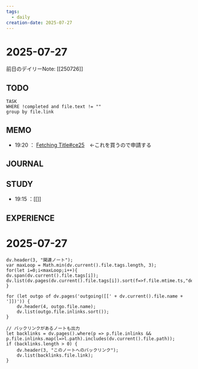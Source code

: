 ```yaml
---
tags:
  - daily
creation-date: 2025-07-27
---
```


# 2025-07-27



前日のデイリーNote: [[250726]]
## TODO


```dataview
TASK  
WHERE !completed and file.text != ""
group by file.link

```

## MEMO
- 19:20 
	： [Fetching Title#ce25](https://www.amazon.co.jp/%E6%83%85%E5%A0%B1%E5%87%A6%E7%90%86%E6%95%99%E7%A7%91%E6%9B%B8-%E9%AB%98%E5%BA%A6%E8%A9%A6%E9%A8%93%E5%8D%88%E5%89%8D%E2%85%A0%E3%83%BB%E2%85%A1-2025%E5%B9%B4%E7%89%88-%E6%9D%BE%E5%8E%9F-%E6%95%AC%E4%BA%8C-ebook/dp/B0D9V85THC/ref=books_storefront_desktop_mfs_rtpb_4?_encoding=UTF8&pd_rd_w=6Ii9S&content-id=amzn1.sym.0d16e250-18b1-4495-accc-2684f1fa1e27&pf_rd_p=0d16e250-18b1-4495-accc-2684f1fa1e27&pf_rd_r=XKABYHX6B42Z7CJBK8RM&pd_rd_wg=cM5oC&pd_rd_r=fa115721-5253-44c9-aee8-c65c364792f7)　←これを買うので申請する
	


## JOURNAL


## STUDY
- 19:15 ：[[]]

## EXPERIENCE

# 2025-07-27



```dataviewjs
dv.header(3, "関連ノート");
var maxLoop = Math.min(dv.current().file.tags.length, 3);
for(let i=0;i<maxLoop;i++){
dv.span(dv.current().file.tags[i]);
dv.list(dv.pages(dv.current().file.tags[i]).sort(f=>f.file.mtime.ts,"desc").limit(15).file.link);
}

for (let outgo of dv.pages('outgoing([[' + dv.current().file.name + ']])')) {
    dv.header(4, outgo.file.name);
    dv.list(outgo.file.inlinks.sort());
}

// バックリンクがあるノートも出力
let backlinks = dv.pages().where(p => p.file.inlinks && p.file.inlinks.map(l=>l.path).includes(dv.current().file.path));
if (backlinks.length > 0) {
    dv.header(3, "このノートへのバックリンク");
    dv.list(backlinks.file.link);
}
```